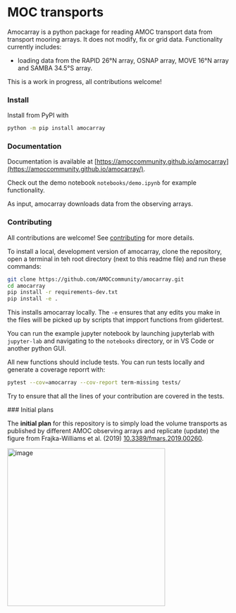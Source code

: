 # MOC transports

Amocarray is a python package for reading AMOC transport data from transport mooring arrays.  It does not modify, fix or grid data.  Functionality currently includes:

- loading data from the RAPID 26°N array, OSNAP array, MOVE 16°N array and SAMBA 34.5°S array.

This is a work in progress, all contributions welcome!

### Install

Install from PyPI with 
```sh
python -m pip install amocarray
```

### Documentation

Documentation is available at [https://amoccommunity.github.io/amocarray](https://amoccommunity.github.io/amocarray/).

Check out the demo notebook `notebooks/demo.ipynb` for example functionality.

As input, amocarray downloads data from the observing arrays.

### Contributing

All contributions are welcome!  See [contributing](CONTRIBUTING.md) for more details.

To install a local, development version of amocarray, clone the repository, open a terminal in teh root directory (next to this readme file) and run these commands:

```sh 
git clone https://github.com/AMOCcommunity/amocarray.git
cd amocarray
pip install -r requirements-dev.txt
pip install -e .
```
This installs amocarray locally.  The `-e` ensures that any edits you make in the files will be picked up by scripts that impport functions from glidertest.

You can run the example jupyter notebook by launching jupyterlab with `jupyter-lab` and navigating to the `notebooks` directory, or in VS Code or another python GUI.

All new functions should include tests.  You can run tests locally and generate a coverage reporrt with:
```sh
pytest --cov=amocarray --cov-report term-missing tests/
```

Try to ensure that all the lines of your contribution are covered in the tests.

### Initial plans


The **initial plan** for this repository is to simply load the volume transports as published by different AMOC observing arrays and replicate (update) the figure from Frajka-Williams et al. (2019) [10.3389/fmars.2019.00260](https://doi.org/10.3389/fmars.2019.00260).

<img width="358" alt="image" src="https://github.com/user-attachments/assets/fb35a276-a41e-4cef-b78f-9c3c46710466" />
